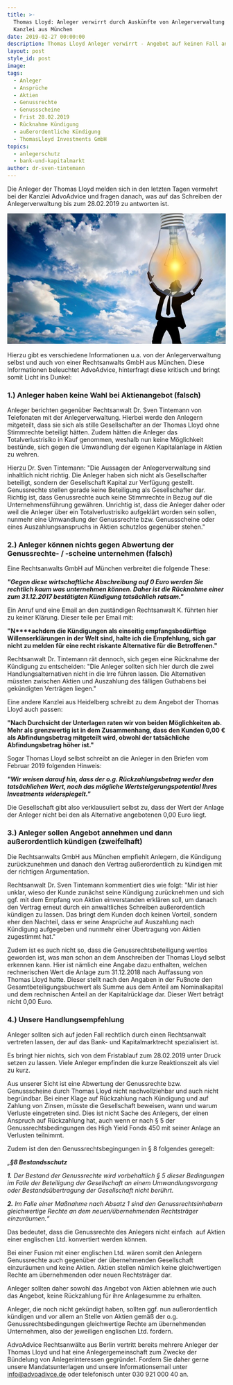 ```yaml
---
title: >-
  Thomas Lloyd: Anleger verwirrt durch Auskünfte von Anlegerverwaltung und
  Kanzlei aus München
date: 2019-02-27 00:00:00
description: Thomas Lloyd Anleger verwirrt - Angebot auf keinen Fall annehmen!
layout: post
style_id: post
image:
tags:
  - Anleger
  - Ansprüche
  - Aktien
  - Genussrechte
  - Genussscheine
  - Frist 28.02.2019
  - Rücknahme Kündigung
  - außerordentliche Kündigung
  - ThomasLloyd Investments GmbH
topics:
  - anlegerschutz
  - bank-und-kapitalmarkt
author: dr-sven-tintemann
---
```


Die Anleger der Thomas Lloyd melden sich in den letzten Tagen vermehrt bei der Kanzlei AdvoAdvice und fragen danach, was auf das Schreiben der Anlegerverwaltung bis zum 28.02.2019 zu antworten ist.

![](/uploads/person-3062271-640-3.jpg)

Hierzu gibt es verschiedene Informationen u.a. von der Anlegerverwaltung selbst und auch von einer Rechtsanwalts GmbH aus M&uuml;nchen. Diese Informationen beleuchtet AdvoAdvice, hinterfragt diese kritisch und bringt somit Licht ins Dunkel:

### 1.) Anleger haben keine Wahl bei Aktienangebot (falsch)

Anleger berichten gegen&uuml;ber Rechtsanwalt Dr. Sven Tintemann von Telefonaten mit der Anlegerverwaltung. Hierbei werde den Anlegern mitgeteilt, dass sie sich als stille Gesellschafter an der Thomas Lloyd ohne Stimmrechte beteiligt h&auml;tten. Zudem h&auml;tten die Anleger das Totalverlustrisiko in Kauf genommen, weshalb nun keine M&ouml;glichkeit best&uuml;nde, sich gegen die Umwandlung der eigenen Kapitalanlage in Aktien zu wehren.

Hierzu Dr. Sven Tintemann: "Die Aussagen der Anlegerverwaltung sind inhaltlich nicht richtig. Die Anleger haben sich nicht als Gesellschafter beteiligt, sondern der Gesellschaft Kapital zur Verf&uuml;gung gestellt. Genussrechte stellen gerade keine Beteiligung als Gesellschafter dar. Richtig ist, dass Genussrechte auch keine Stimmrechte in Bezug auf die Unternehmensf&uuml;hrung gew&auml;hren. Unrichtig ist, dass die Anleger daher oder weil die Anleger &uuml;ber ein Totalverlustrisiko aufgekl&auml;rt worden sein sollen, nunmehr eine Umwandlung der Genussrechte bzw. Genussscheine oder eines Auszahlungsanspruchs in Aktien schutzlos gegen&uuml;ber stehen."

### 2.) Anleger k&ouml;nnen nichts gegen Abwertung der Genussrechte- / -scheine unternehmen (falsch)

Eine Rechtsanwalts GmbH auf M&uuml;nchen verbreitet die folgende These:

***"Gegen diese wirtschaftliche Abschreibung auf 0 Euro werden Sie rechtlich kaum was unternehmen k&ouml;nnen. Daher ist die R&uuml;cknahme einer zum 31.12.2017 best&auml;tigten K&uuml;ndigung tats&auml;chlich ratsam."***

Ein Anruf und eine Email an den zust&auml;ndigen Rechtsanwalt K. f&uuml;hrten hier zu keiner Kl&auml;rung. Dieser teile per Email mit:

**"N****achdem die K&uuml;ndigungen als einseitig empfangsbed&uuml;rftige Willenserkl&auml;rungen in der Welt sind, halte ich die Empfehlung, sich gar nicht zu melden f&uuml;r eine recht riskante Alternative f&uuml;r die Betroffenen."**

Rechtsanwalt Dr. Tintemann r&auml;t dennoch, sich gegen eine R&uuml;cknahme der K&uuml;ndigung zu entscheiden: "Die Anleger sollten sich hier durch die zwei Handlungsalternativen nicht in die Irre f&uuml;hren lassen. Die Alternativen m&uuml;ssten zwischen Aktien und Auszahlung des f&auml;lligen Guthabens bei gek&uuml;ndigten Vertr&auml;gen liegen."

Eine andere Kanzlei aus Heidelberg schreibt zu dem Angebot der Thomas Lloyd auch passen:

**"Nach Durchsicht der Unterlagen raten wir von beiden M&ouml;glichkeiten ab. Mehr als grenzwertig ist in dem Zusammenhang, dass den Kunden 0,00 € als Abfindungsbetrag mitgeteilt wird, obwohl der tats&auml;chliche Abfindungsbetrag h&ouml;her ist."**

Sogar Thomas Lloyd selbst schreibt an die Anleger in den Briefen vom Februar 2019 folgenden Hinweis:

***"Wir weisen darauf hin, dass der o.g. R&uuml;ckzahlungsbetrag weder den tats&auml;chlichen Wert, noch das m&ouml;gliche Wertsteigerungspotential Ihres Investments widerspiegelt."***

Die Gesellschaft gibt also verklausuliert selbst zu, dass der Wert der Anlage der Anleger nicht bei den als Alternative angebotenen 0,00 Euro liegt.&nbsp;

### 3.) Anleger sollen Angebot annehmen und dann au&szlig;erordentlich k&uuml;ndigen (zweifelhaft)

Die Rechtsanwalts GmbH aus M&uuml;nchen empfiehlt Anlegern, die K&uuml;ndigung zur&uuml;ckzunehmen und danach den Vertrag au&szlig;erordentlich zu k&uuml;ndigen mit der richtigen Argumentation.

Rechtsanwalt Dr. Sven Tintemann kommentiert dies wie folgt: "Mir ist hier unklar, wieso der Kunde zun&auml;chst seine K&uuml;ndigung zur&uuml;cknehmen und sich ggf. mit dem Empfang von Aktien einverstanden erkl&auml;ren soll, um danach den Vertrag erneut durch ein anwaltliches Schreiben au&szlig;erordentlich k&uuml;ndigen zu lassen. Das bringt dem Kunden doch keinen Vorteil, sondern eher den Nachteil, dass er seine Anspr&uuml;che auf Auszahlung nach K&uuml;ndigung aufgegeben und nunmehr einer &Uuml;bertragung von Aktien zugestimmt hat."

Zudem ist es auch nicht so, dass die Genussrechtsbeteiligung wertlos geworden ist, was man schon an dem Anschreiben der Thomas Lloyd selbst erkennen kann. Hier ist n&auml;mlich eine Angabe dazu enthalten, welchen rechnerischen Wert die Anlage zum 31.12.2018 nach Auffassung von Thomas Lloyd hatte. Dieser stellt nach den Angaben in der Fu&szlig;note den Gesamtbeteiligungsbuchwert als Summe aus dem Anteil am Nominalkapital und dem rechnischen Anteil an der Kapitalr&uuml;cklage dar. Dieser Wert betr&auml;gt nicht 0,00 Euro.

### 4.) Unsere Handlungsempfehlung

Anleger sollten sich auf jeden Fall rechtlich durch einen Rechtsanwalt vertreten lassen, der auf das Bank- und Kapitalmarktrecht spezialisiert ist.&nbsp;

Es bringt hier nichts, sich von dem Fristablauf zum 28.02.2019 unter Druck setzen zu lassen. Viele Anleger empfinden die kurze Reaktionszeit als viel zu kurz.

Aus unserer Sicht ist eine Abwertung der Genussrechte bzw. Genussscheine durch Thomas Lloyd nicht nachvollziehbar und auch nicht begr&uuml;ndbar. Bei einer Klage auf R&uuml;ckzahlung nach K&uuml;ndigung und auf Zahlung von Zinsen, m&uuml;sste die Gesellschaft beweisen, wann und warum Verluste eingetreten sind. Dies ist nicht Sache des Anlegers, der einen Anspruch auf R&uuml;ckzahlung hat, auch wenn er nach &sect; 5 der Genussrechtsbedingungen des High Yield Fonds 450 mit seiner Anlage an Verlusten teilnimmt.

Zudem ist den den Genussrechtsbegingungen in &sect; 8 folgendes geregelt:

*„**&sect;8 Bestandsschutz***

***1.*** *Der Bestand der Genussrechte wird vorbehaltlich &sect; 5 dieser Bedingungen im Falle der Beteiligung der Gesellschaft an einem Umwandlungsvorgang oder Bestands&uuml;bertragung der Gesellschaft nicht ber&uuml;hrt.*

***2.*** *Im Falle einer Ma&szlig;nahme nach Absatz 1 sind den Genussrechtsinhabern gleichwertige Rechte an dem neuen/&uuml;bernehmenden Rechtstr&auml;ger einzur&auml;umen.“*

Das bedeutet, dass die Genussrechte des Anlegers nicht einfach&nbsp; auf Aktien einer englischen Ltd. konvertiert werden k&ouml;nnen.

Bei einer Fusion mit einer englischen Ltd. w&auml;ren somit den Anlegern Genussrechte auch gegen&uuml;ber der &uuml;bernehmenden Gesellschaft einzur&auml;umen und keine Aktien. Aktien stellen n&auml;mlich keine gleichwertigen Rechte am &uuml;bernehmenden oder neuen Rechtstr&auml;ger dar.

Anleger sollten daher sowohl das Angebot von Aktien ablehnen wie auch das Angebot, keine R&uuml;ckzahlung f&uuml;r ihre Anlagesumme zu erhalten.

Anleger, die noch nicht gek&uuml;ndigt haben, sollten ggf. nun au&szlig;erordentlich k&uuml;ndigen und vor allem an Stelle von Aktien gem&auml;&szlig; der o.g. Genussrechtsbedingungen gleichwertige Rechte am &uuml;bernehmenden Unternehmen, also der jeweiligen englischen Ltd. fordern.

AdvoAdvice Rechtsanw&auml;lte aus Berlin vertritt bereits mehrere Anleger der Thomas Lloyd und hat eine Anlegergemeinschaft zum Zwecke der B&uuml;ndelung von Anlegerinteressen gegr&uuml;ndet. Fordern Sie daher gerne unsere Mandatsunterlagen und unsere Informationsemail unter info@advoadivce.de oder telefonisch unter 030 921 000 40 an.